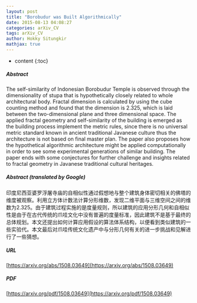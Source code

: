 ```yaml
---
layout: post
title: "Borobudur was Built Algorithmically"
date: 2015-08-13 04:08:27
categories: arXiv_CV
tags: arXiv_CV
author: Hokky Situngkir
mathjax: true
---
```


* content
{:toc}

##### Abstract
The self-similarity of Indonesian Borobudur Temple is observed through the dimensionality of stupa that is hypothetically closely related to whole architectural body. Fractal dimension is calculated by using the cube counting method and found that the dimension is 2.325, which is laid between the two-dimensional plane and three dimensional space. The applied fractal geometry and self-similarity of the building is emerged as the building process implement the metric rules, since there is no universal metric standard known in ancient traditional Javanese culture thus the architecture is not based on final master plan. The paper also proposes how the hypothetical algorithmic architecture might be applied computationally in order to see some experimental generations of similar building. The paper ends with some conjectures for further challenge and insights related to fractal geometry in Javanese traditional cultural heritages.

##### Abstract (translated by Google)
印度尼西亚婆罗浮屠寺庙的自相似性通过假想地与整个建筑身体密切相关的佛塔的维度被观察。利用立方体计数法计算分形维数，发现二维平面与三维空间之间的维数为2.325。由于建筑过程实施的是度量规则，所以建筑的应用分形几何和自相似性是由于在古代传统的爪哇文化中没有普遍的度量标准，因此建筑不是基于最终的总体规划。本文还提出如何计算应用假设的算法体系结构，以便看到类似建筑的一些实验代。本文最后对爪哇传统文化遗产中与分形几何有关的进一步挑战和见解进行了一些猜想。

##### URL
[https://arxiv.org/abs/1508.03649](https://arxiv.org/abs/1508.03649)

##### PDF
[https://arxiv.org/pdf/1508.03649](https://arxiv.org/pdf/1508.03649)

